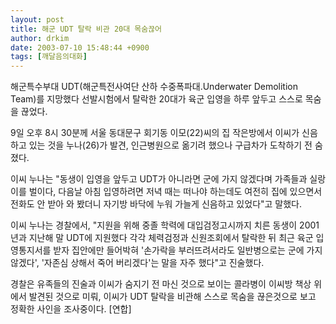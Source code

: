 ```yaml
---
layout: post
title: 해군 UDT 탈락 비관 20대 목숨끊어
author: drkim
date: 2003-07-10 15:48:44 +0900
tags: [깨달음의대화]
---
```

해군특수부대 UDT(해군특전사여단 산하 수중폭파대.Underwater Demolition Team)를 지망했다 선발시험에서 탈락한 20대가 육군 입영을 하루 앞두고 스스로 목숨을 끊었다.
  

  
9일 오후 8시 30분께 서울 동대문구 회기동 이모(22)씨의 집 작은방에서 이씨가 신음하고 있는 것을 누나(26)가 발견, 인근병원으로 옮기려 했으나 구급차가 도착하기 전 숨졌다.
  

  
이씨 누나는 "동생이 입영을 앞두고 UDT가 아니라면 군에 가지 않겠다며 가족들과 실랑이를 벌이다, 다음날 아침 입영하려면 저녁 때는 떠나야 하는데도 여전히 집에 있으면서 전화도 안 받아 와 봤더니 자기방 바닥에 누워 가늘게 신음하고 있었다"고 말했다.
  

  
이씨 누나는 경찰에서, "지원을 위해 중졸 학력에 대입검정고시까지 치른 동생이 2001년과 지난해 말 UDT에 지원했다 각각 체력검정과 신원조회에서 탈락한 뒤 최근 육군 입영통지서를 받자 집안에만 들어박혀 '손가락을 부러뜨려서라도 일반병으로는 군에 가지 않겠다', '자존심 상해서 죽어 버리겠다'는 말을 자주 했다"고 진술했다.
  

  
경찰은 유족들의 진술과 이씨가 숨지기 전 마신 것으로 보이는 콜라병이 이씨방 책상 위에서 발견된 것으로 미뤄, 이씨가 UDT 탈락을 비관해 스스로 목숨을 끊은것으로 보고 정확한 사인을 조사중이다. [연합]